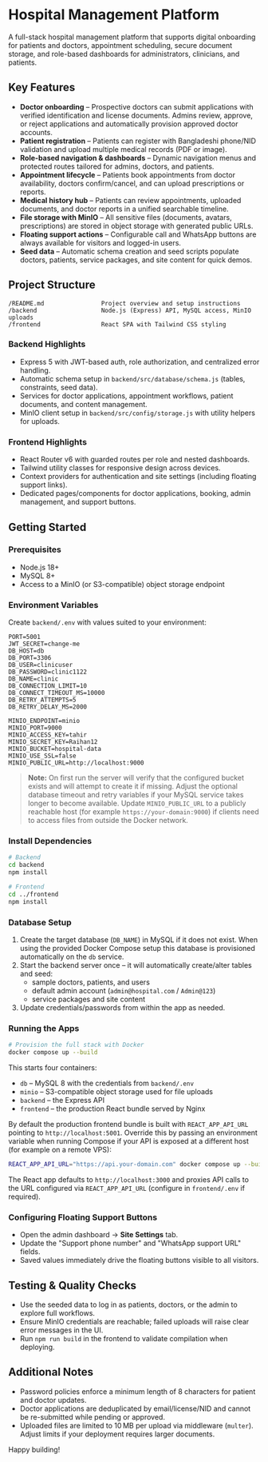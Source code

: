 # Hospital Management Platform

A full-stack hospital management platform that supports digital onboarding for patients and doctors, appointment scheduling, secure document storage, and role-based dashboards for administrators, clinicians, and patients.

## Key Features

- **Doctor onboarding** – Prospective doctors can submit applications with verified identification and license documents. Admins review, approve, or reject applications and automatically provision approved doctor accounts.
- **Patient registration** – Patients can register with Bangladeshi phone/NID validation and upload multiple medical records (PDF or image).
- **Role-based navigation & dashboards** – Dynamic navigation menus and protected routes tailored for admins, doctors, and patients.
- **Appointment lifecycle** – Patients book appointments from doctor availability, doctors confirm/cancel, and can upload prescriptions or reports.
- **Medical history hub** – Patients can review appointments, uploaded documents, and doctor reports in a unified searchable timeline.
- **File storage with MinIO** – All sensitive files (documents, avatars, prescriptions) are stored in object storage with generated public URLs.
- **Floating support actions** – Configurable call and WhatsApp buttons are always available for visitors and logged-in users.
- **Seed data** – Automatic schema creation and seed scripts populate doctors, patients, service packages, and site content for quick demos.

## Project Structure

```
/README.md                Project overview and setup instructions
/backend                  Node.js (Express) API, MySQL access, MinIO uploads
/frontend                 React SPA with Tailwind CSS styling
```

### Backend Highlights
- Express 5 with JWT-based auth, role authorization, and centralized error handling.
- Automatic schema setup in `backend/src/database/schema.js` (tables, constraints, seed data).
- Services for doctor applications, appointment workflows, patient documents, and content management.
- MinIO client setup in `backend/src/config/storage.js` with utility helpers for uploads.

### Frontend Highlights
- React Router v6 with guarded routes per role and nested dashboards.
- Tailwind utility classes for responsive design across devices.
- Context providers for authentication and site settings (including floating support links).
- Dedicated pages/components for doctor applications, booking, admin management, and support buttons.

## Getting Started

### Prerequisites
- Node.js 18+
- MySQL 8+
- Access to a MinIO (or S3-compatible) object storage endpoint

### Environment Variables

Create `backend/.env` with values suited to your environment:

```
PORT=5001
JWT_SECRET=change-me
DB_HOST=db
DB_PORT=3306
DB_USER=clinicuser
DB_PASSWORD=clinic1122
DB_NAME=clinic
DB_CONNECTION_LIMIT=10
DB_CONNECT_TIMEOUT_MS=10000
DB_RETRY_ATTEMPTS=5
DB_RETRY_DELAY_MS=2000

MINIO_ENDPOINT=minio
MINIO_PORT=9000
MINIO_ACCESS_KEY=tahir
MINIO_SECRET_KEY=Raihan12
MINIO_BUCKET=hospital-data
MINIO_USE_SSL=false
MINIO_PUBLIC_URL=http://localhost:9000
```

> **Note:** On first run the server will verify that the configured bucket exists and will attempt to create it if missing.
> Adjust the optional database timeout and retry variables if your MySQL service takes longer to become available.
> Update `MINIO_PUBLIC_URL` to a publicly reachable host (for example `https://your-domain:9000`) if clients need to access files from outside the Docker network.

### Install Dependencies

```bash
# Backend
cd backend
npm install

# Frontend
cd ../frontend
npm install
```

### Database Setup

1. Create the target database (`DB_NAME`) in MySQL if it does not exist. When using the provided Docker Compose setup this
   database is provisioned automatically on the `db` service.
2. Start the backend server once – it will automatically create/alter tables and seed:
   - sample doctors, patients, and users
   - default admin account (`admin@hospital.com` / `Admin@123`)
   - service packages and site content
3. Update credentials/passwords from within the app as needed.

### Running the Apps

```bash
# Provision the full stack with Docker
docker compose up --build
```

This starts four containers:

- `db` – MySQL 8 with the credentials from `backend/.env`
- `minio` – S3-compatible object storage used for file uploads
- `backend` – the Express API
- `frontend` – the production React bundle served by Nginx

By default the production frontend bundle is built with `REACT_APP_API_URL` pointing to `http://localhost:5001`. Override this by
passing an environment variable when running Compose if your API is exposed at a different host (for example on a remote VPS):

```bash
REACT_APP_API_URL="https://api.your-domain.com" docker compose up --build
```

The React app defaults to `http://localhost:3000` and proxies API calls to the URL configured via `REACT_APP_API_URL` (configure in `frontend/.env` if required).

### Configuring Floating Support Buttons

- Open the admin dashboard → **Site Settings** tab.
- Update the "Support phone number" and "WhatsApp support URL" fields.
- Saved values immediately drive the floating buttons visible to all visitors.

## Testing & Quality Checks

- Use the seeded data to log in as patients, doctors, or the admin to explore full workflows.
- Ensure MinIO credentials are reachable; failed uploads will raise clear error messages in the UI.
- Run `npm run build` in the frontend to validate compilation when deploying.

## Additional Notes

- Password policies enforce a minimum length of 8 characters for patient and doctor updates.
- Doctor applications are deduplicated by email/license/NID and cannot be re-submitted while pending or approved.
- Uploaded files are limited to 10 MB per upload via middleware (`multer`). Adjust limits if your deployment requires larger documents.

Happy building!
